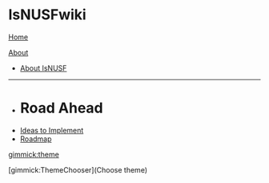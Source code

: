 # IsNUSFwiki

[Home](index.md)

[About]() 

  * [About IsNUSF](data/about.md)
  - - - -
  * # Road Ahead
  * [Ideas to Implement](data/game_ideas.md)
  * [Roadmap](data/game_roadmap.md)

<!-- [gimmick:theme](yeti) -->
[gimmick:theme](darkly)

[gimmick:ThemeChooser](Choose theme)
